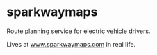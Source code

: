 # sparkwaymaps
Route planning service for electric vehicle drivers.

Lives at www.sparkwaymaps.com in real life.

